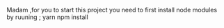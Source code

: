 Madam ,for you to start this project you need to first install node modules by ruuning ;
yarn
npm install
